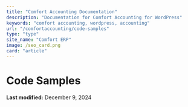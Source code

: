 ```yaml
---
title: "Comfort Accounting Documentation"
description: "Documentation for Comfort Accounting for WordPress"
keywords: "comfort accounting, wordpress, accounting"
url: "/comfortaccounting/code-samples"
type: "type"
site_name: "Comfort ERP"
image: /seo_card.png
card: "article"
---
```

# Code Samples



**Last modified:** December 9, 2024